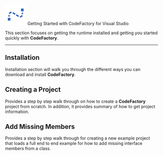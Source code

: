 <a class="brand" >
<img src="../images/gettingstarted.png" width=70 /> 
<span class="brand-title">Getting Started with CodeFactory for Visual Studio</span>
</a>

This section focuses on getting the runtime installed and getting you started quickly with **CodeFactory**.
___

## Installation
Installation section will walk you through the different ways you can download and install **CodeFactory**.

## Creating a Project
Provides a step by step walk through on how to create a **CodeFactory** project from scratch. In addition, it provides summary of how to get project information. 

## Add Missing Members
Provides a step by step walk through for creating a new example project that loads a full end to end example for how to add missing interface members from a class. 
